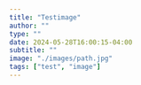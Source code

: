 ```yaml
---
title: "Testimage"
author: ""
type: ""
date: 2024-05-28T16:00:15-04:00
subtitle: ""
image: "./images/path.jpg"
tags: ["test", "image"]
---
```

